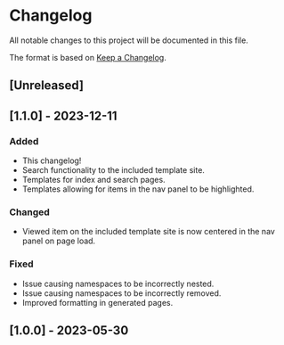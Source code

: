 # Changelog

All notable changes to this project will be documented in this file.

The format is based on [Keep a Changelog](https://keepachangelog.com/).


## [Unreleased]


## [1.1.0] - 2023-12-11

### Added

- This changelog!
- Search functionality to the included template site.
- Templates for index and search pages.
- Templates allowing for items in the nav panel to be highlighted.

### Changed

- Viewed item on the included template site is now centered in the nav panel on page load.

### Fixed

- Issue causing namespaces to be incorrectly nested.
- Issue causing namespaces to be incorrectly removed.
- Improved formatting in generated pages.


## [1.0.0] - 2023-05-30